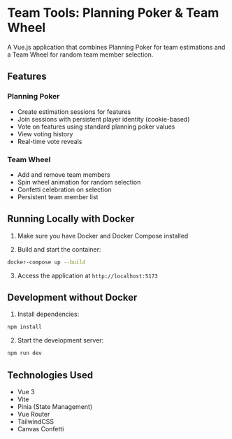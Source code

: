 # Team Tools: Planning Poker & Team Wheel

A Vue.js application that combines Planning Poker for team estimations and a Team Wheel for random team member selection.

## Features

### Planning Poker
- Create estimation sessions for features
- Join sessions with persistent player identity (cookie-based)
- Vote on features using standard planning poker values
- View voting history
- Real-time vote reveals

### Team Wheel
- Add and remove team members
- Spin wheel animation for random selection
- Confetti celebration on selection
- Persistent team member list

## Running Locally with Docker

1. Make sure you have Docker and Docker Compose installed

2. Build and start the container:
```bash
docker-compose up --build
```

3. Access the application at `http://localhost:5173`

## Development without Docker

1. Install dependencies:
```bash
npm install
```

2. Start the development server:
```bash
npm run dev
```

## Technologies Used
- Vue 3
- Vite
- Pinia (State Management)
- Vue Router
- TailwindCSS
- Canvas Confetti